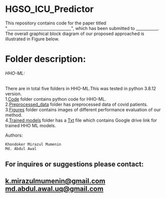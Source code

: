 # HGSO_ICU_Predictor
This repository contains code for the paper titled "________________________________", which has been submitted to ___________. The overall graphical block diagram of our proposed approached is illustrated in Figure below.










# Folder description:
###### HHO-ML: 
There are in total five folders in HHO-ML.This was tested in python  3.8.12 version.<br />
1.[Code](https://github.com/genos29/HGSO_ICU_Predictor/tree/main/Code) folder contains python code for HHO-ML. <br />
2.[Preprocessed_data](https://github.com/genos29/HGSO_ICU_Predictor/tree/main/Preprocessed_data) folder has preprocessed data of covid patients.<br />
3.[Figures](https://github.com/genos29/HGSO_ICU_Predictor/tree/main/Figures) folder contains images of different performance evaluation of our method. <br />
4.[Trained models](https://github.com/genos29/HGSO_ICU_Predictor/tree/main/Trained_models) folder has a [Txt](https://github.com/genos29/HGSO_ICU_Predictor/blob/main/Trained_models/trained_models_link.txt) file which contains Google drive link for trained HHO ML models.



 Authors:
 ```
Khondoker Mirazul Mumenin
Md. Abdul Awal
```
For inquires or suggestions please contact:
---
k.mirazulmumenin@gmail.com
md.abdul.awal.uq@gmail.com
---
